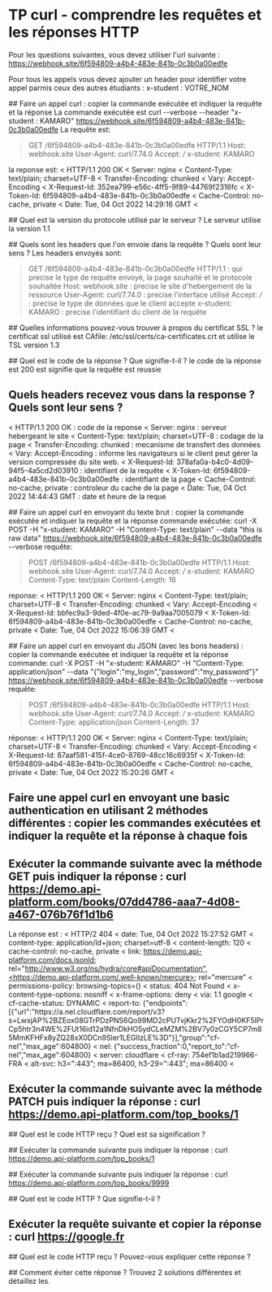 # TP curl - comprendre les requêtes et les réponses HTTP

Pour les questions suivantes, vous devez utiliser l'url suivante : https://webhook.site/6f594809-a4b4-483e-841b-0c3b0a00edfe

Pour tous les appels vous devez ajouter un header pour identifier votre appel parmis ceux des autres étudiants : x-student : VOTRE_NOM

## Faire un appel curl : copier la commande exécutée et indiquer la requête et la réponse
La commande exécutée est curl --verbose --header "x-student : KAMARO" https://webhook.site/6f594809-a4b4-483e-841b-0c3b0a00edfe 
La requête est: 
> GET /6f594809-a4b4-483e-841b-0c3b0a00edfe HTTP/1.1
> Host: webhook.site
> User-Agent: curl/7.74.0
> Accept: */*
> x-student: KAMARO
> 
la reponse est:
< HTTP/1.1 200 OK
< Server: nginx
< Content-Type: text/plain; charset=UTF-8
< Transfer-Encoding: chunked
< Vary: Accept-Encoding
< X-Request-Id: 352ea799-e56c-4ff5-9f89-44769f2316fc
< X-Token-Id: 6f594809-a4b4-483e-841b-0c3b0a00edfe
< Cache-Control: no-cache, private
< Date: Tue, 04 Oct 2022 14:29:16 GMT
< 


## Quel est la version du protocole utilisé par le serveur ?
Le serveur utilise la version 1.1

## Quels sont les headers que l'on envoie dans la requête ? Quels sont leur sens ?
Les headers envoyés sont:
> GET /6f594809-a4b4-483e-841b-0c3b0a00edfe HTTP/1.1 : qui precise le type de requête envoyé, la page souhaité et le protocole souhaitée
> Host: webhook.site : precise le site d'hebergement de la ressource
> User-Agent: curl/7.74.0 : precise l'interface utilisé
> Accept: */* : precise le type de données que le client accepte
> x-student: KAMARO : precise l'identifiant du client de la requête

## Quelles informations pouvez-vous trouver à propos du certificat SSL ?
le certificat ssl utilisé est CAfile: /etc/ssl/certs/ca-certificates.crt et utilise le TSL version 1.3

## Quel est le code de la réponse ? Que signifie-t-il ?
le code de la réponse est 200 est signifie que la requête est reussie

## Quels headers recevez vous dans la response ? Quels sont leur sens ?
< HTTP/1.1 200 OK : code de la reponse
< Server: nginx : serveur hebergeant le site
< Content-Type: text/plain; charset=UTF-8 : codage de la page
< Transfer-Encoding: chunked : mecanisme de transfert des données
< Vary: Accept-Encoding : informe les navigateurs si le client peut gérer la version compressée du site web.
< X-Request-Id: 378afa0a-b4c0-4d09-94f5-4a5cd2d03910 : identifiant de la requête
< X-Token-Id: 6f594809-a4b4-483e-841b-0c3b0a00edfe : identifiant de la page
< Cache-Control: no-cache, private : controleur du cache de la page
< Date: Tue, 04 Oct 2022 14:44:43 GMT : date et heure de la reque

## Faire un appel curl en envoyant du texte brut : copier la commande exécutée et indiquer la requête et la réponse
commande exécutée: curl -X POST -H "x-student: KAMARO" -H "Content-Type: text/plain" --data "this is raw data" https://webhook.site/6f594809-a4b4-483e-841b-0c3b0a00edfe --verbose
requête: 
> POST /6f594809-a4b4-483e-841b-0c3b0a00edfe HTTP/1.1
> Host: webhook.site
> User-Agent: curl/7.74.0
> Accept: */*
> x-student: KAMARO
> Content-Type: text/plain
> Content-Length: 16
> 
reponse:
< HTTP/1.1 200 OK
< Server: nginx
< Content-Type: text/plain; charset=UTF-8
< Transfer-Encoding: chunked
< Vary: Accept-Encoding
< X-Request-Id: bbfec9a3-9ded-4f0e-ac79-9a9aa7005079
< X-Token-Id: 6f594809-a4b4-483e-841b-0c3b0a00edfe
< Cache-Control: no-cache, private
< Date: Tue, 04 Oct 2022 15:06:39 GMT
<

## Faire un appel curl en envoyant du JSON (avec les bons headers) : copier la commande exécutée et indiquer la requête et la réponse
commande: curl -X POST -H "x-student: KAMARO" -H "Content-Type: application/json" --data "{"login":"my_login","password":"my_password"}" https://webhook.site/6f594809-a4b4-483e-841b-0c3b0a00edfe --verbose
requête: 
> POST /6f594809-a4b4-483e-841b-0c3b0a00edfe HTTP/1.1
> Host: webhook.site
> User-Agent: curl/7.74.0
> Accept: */*
> x-student: KAMARO
> Content-Type: application/json
> Content-Length: 37
> 
réponse:
< HTTP/1.1 200 OK
< Server: nginx
< Content-Type: text/plain; charset=UTF-8
< Transfer-Encoding: chunked
< Vary: Accept-Encoding
< X-Request-Id: 87aaf581-415f-4ce0-8769-48cc16c6935f
< X-Token-Id: 6f594809-a4b4-483e-841b-0c3b0a00edfe
< Cache-Control: no-cache, private
< Date: Tue, 04 Oct 2022 15:20:26 GMT
< 

## Faire une appel curl en envoyant une basic authentication en utilisant 2 méthodes différentes : copier les commandes exécutées et indiquer la requête et la réponse à chaque fois 


## Exécuter la commande suivante avec la méthode GET puis indiquer la réponse : curl https://demo.api-platform.com/books/07dd4786-aaa7-4d08-a467-076b76f1d1b6 
La réponse est :
< HTTP/2 404 
< date: Tue, 04 Oct 2022 15:27:52 GMT
< content-type: application/ld+json; charset=utf-8
< content-length: 120
< cache-control: no-cache, private
< link: <https://demo.api-platform.com/docs.jsonld>; rel="http://www.w3.org/ns/hydra/core#apiDocumentation",<https://demo.api-platform.com/.well-known/mercure>; rel="mercure"
< permissions-policy: browsing-topics=()
< status: 404 Not Found
< x-content-type-options: nosniff
< x-frame-options: deny
< via: 1.1 google
< cf-cache-status: DYNAMIC
< report-to: {"endpoints":[{"url":"https:\/\/a.nel.cloudflare.com\/report\/v3?s=LwxjAP%2BZEox08GTrPDzPNS6Qo99MD2cPUTvjKkr2%2FYOdH0KF5IPrCp5htr3n4WE%2FUt16id12a1NfnDkHO5ydCLeMZM%2BV7y0zCGY5CP7m85MmKFHFx8yZQ28xX0DCn9Sler1LEGIIzLE%3D"}],"group":"cf-nel","max_age":604800}
< nel: {"success_fraction":0,"report_to":"cf-nel","max_age":604800}
< server: cloudflare
< cf-ray: 754ef1b1ad219966-FRA
< alt-svc: h3=":443"; ma=86400, h3-29=":443"; ma=86400
< 

## Exécuter la commande suivante avec la méthode PATCH  puis indiquer la réponse : curl https://demo.api-platform.com/top_books/1


## Quel est le code HTTP reçu ? Quel est sa signification ?


## Exécuter la commande suivante puis indiquer la réponse : curl https://demo.api-platform.com/top_books/1


## Exécuter la commande suivante puis indiquer la réponse : curl https://demo.api-platform.com/top_books/9999


## Quel est le code HTTP ? Que signifie-t-il ?


## Exécuter la requête suivante et copier la réponse : curl https://google.fr


## Quel est le code HTTP reçu ? Pouvez-vous expliquer cette réponse ?


## Comment éviter cette réponse ? Trouvez 2 solutions différentes et détaillez les.
